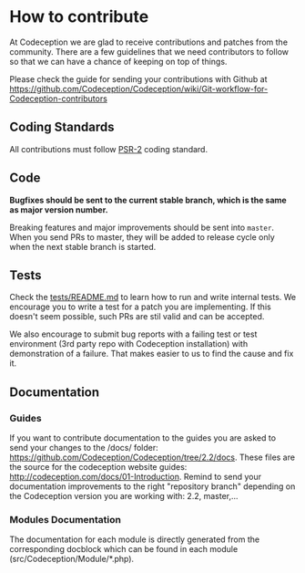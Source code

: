 # How to contribute

At Codeception we are glad to receive contributions and patches from the community. There are a few guidelines that we need contributors to follow so that we can have a chance of keeping on top of things.

Please check the guide for sending your contributions with Github at
https://github.com/Codeception/Codeception/wiki/Git-workflow-for-Codeception-contributors

## Coding Standards
All contributions must follow [PSR-2](http://www.php-fig.org/psr/psr-2/) coding standard.

## Code
**Bugfixes should be sent to the current stable branch, which is the same as major version number.**

Breaking features and major improvements should be sent into `master`. When you send PRs to master, they will be added to release cycle only when the next stable branch is started.

## Tests

Check the [tests/README.md](tests/README.md) to learn how to run and write internal tests.
We encourage you to write a test for a patch you are implementing. If this doesn't seem possible, such PRs are stil valid and can be accepted.

We also encourage to submit bug reports with a failing test or test environment (3rd party repo with Codeception installation) with demonstration of a failure. That makes easier to us to find the cause and fix it.

## Documentation

### Guides
If you want to contribute documentation to the guides you are asked to send your changes to the /docs/ folder: https://github.com/Codeception/Codeception/tree/2.2/docs. These files are the source for the codeception website guides: http://codeception.com/docs/01-Introduction. Remind to send your documentation improvements to the right "repository branch" depending on the Codeception version you are working with: 2.2, master,...

### Modules Documentation
The documentation for each module is directly generated from the corresponding docblock which can be found in each module (src/Codeception/Module/*.php).

